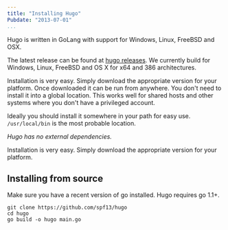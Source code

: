 ```yaml
---
title: "Installing Hugo"
Pubdate: "2013-07-01"
...
```


Hugo is written in GoLang with support for Windows, Linux, FreeBSD and OSX.

The latest release can be found at [hugo releases](https://github.com/spf13/hugo/releases).
We currently build for Windows, Linux, FreeBSD and OS X for x64
and 386 architectures. 

Installation is very easy. Simply download the appropriate version for your
platform. Once downloaded it can be run from anywhere. You don't need to install
it into a global location. This works well for shared hosts and other systems
where you don't have a privileged account.

Ideally you should install it somewhere in your path for easy use. `/usr/local/bin` 
is the most probable location.

*Hugo has no external dependencies.*

Installation is very easy. Simply download the appropriate version for your
platform. 

## Installing from source

Make sure you have a recent version of go installed. Hugo requires go 1.1+.

    git clone https://github.com/spf13/hugo
    cd hugo
    go build -o hugo main.go


